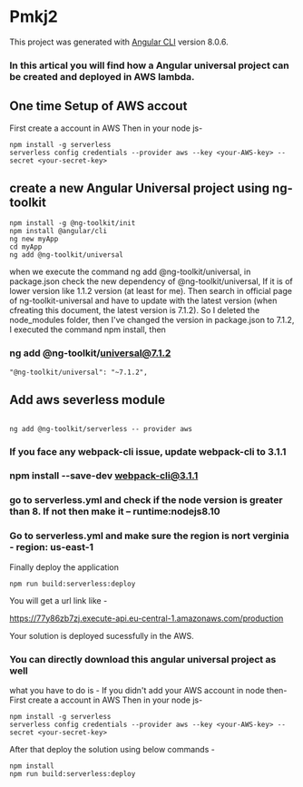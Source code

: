 # Pmkj2

This project was generated with [Angular CLI](https://github.com/angular/angular-cli) version 8.0.6.
### In this artical you will find how a Angular universal project can be created and deployed in AWS lambda.

## One time Setup of AWS accout

First create a account in AWS
Then in your node js-

```
npm install -g serverless
serverless config credentials --provider aws --key <your-AWS-key> --secret <your-secret-key>

```
## create a new Angular Universal project using ng-toolkit
```
npm install -g @ng-toolkit/init
npm install @angular/cli
ng new myApp
cd myApp
ng add @ng-toolkit/universal

```

when we execute the command ng add @ng-toolkit/universal, in package.json check the new dependency of @ng-toolkit/universal, If it is of lower version like 1.1.2 version (at least for me). Then search in official page of ng-toolkit-universal and have to update with the latest version (when cfreating this document, the latest version is 7.1.2). So I deleted the node_modules folder, then I've changed the version in package.json to 7.1.2, I executed the command npm install, then 
### ng add @ng-toolkit/universal@7.1.2

```
"@ng-toolkit/universal": "~7.1.2",

```
## Add aws severless module
```

ng add @ng-toolkit/serverless -- provider aws

```
### If you face any webpack-cli issue, update webpack-cli to 3.1.1
### npm install --save-dev webpack-cli@3.1.1

### go to serverless.yml and check if the node version is greater than 8. If not then make it – runtime:nodejs8.10

### Go to serverless.yml and make sure the region is nort verginia - region: us-east-1

Finally deploy the application
```
npm run build:serverless:deploy

```

You will get a url link like -

https://77y86zb7zj.execute-api.eu-central-1.amazonaws.com/production

Your solution is deployed sucessfully in the AWS.

### You can directly download this angular universal project as well

what you have to do is -
If you didn't add your AWS account in node then-
First create a account in AWS
Then in your node js-

```
npm install -g serverless
serverless config credentials --provider aws --key <your-AWS-key> --secret <your-secret-key>

```
After that deploy the solution using below commands -
```
npm install
npm run build:serverless:deploy

```




